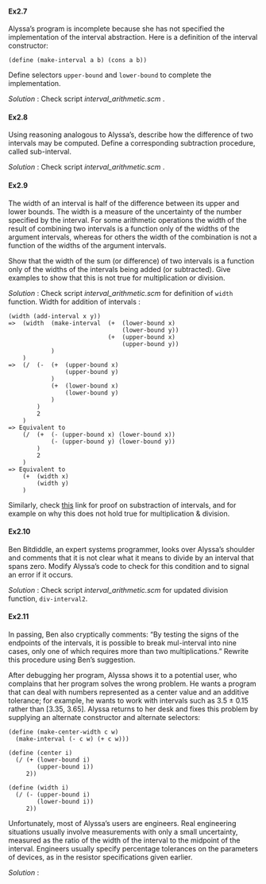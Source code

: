 #### Ex2.7

Alyssa’s program is incomplete because she has not specified the implementation of the interval abstraction. Here is a definition of the interval constructor:
```
(define (make-interval a b) (cons a b))
```
Define selectors `upper-bound` and `lower-bound` to complete the implementation.

_Solution_ : Check script _interval_arithmetic.scm_ .


#### Ex2.8

Using reasoning analogous to Alyssa’s, describe how the difference of two intervals may be computed. Define a corresponding subtraction procedure, called sub-interval.

_Solution_ : Check script _interval_arithmetic.scm_ .


#### Ex2.9

The width of an interval is half of the difference between its upper and lower bounds. The width is a measure of the uncertainty of the number specified by the interval. For some arithmetic operations the width of the result of combining two intervals is a function only of the widths of the argument intervals, whereas for others the width of the combination is not a function of the widths of the argument intervals. 

Show that the width of the sum (or difference) of two intervals is a function only of the widths of the intervals being added (or subtracted). Give examples to show that this is not true for multiplication or division. 

_Solution_ : Check script _interval_arithmetic.scm_ for definition of `width` function.
Width for addition of intervals :
```
(width (add-interval x y))
=>  (width  (make-interval  (+  (lower-bound x) 
                                (lower-bound y))
                            (+  (upper-bound x) 
                                (upper-bound y))
            )
    )
=>  (/  (-  (+  (upper-bound x) 
                (upper-bound y)
            )
            (+  (lower-bound x) 
                (lower-bound y)
            )
        )
        2
    )
=> Equivalent to
    (/  (+  (- (upper-bound x) (lower-bound x))
            (- (upper-bound y) (lower-bound y))
        )
        2
    )
=> Equivalent to 
    (+  (width x)
        (width y)
    )
```

Similarly, check [this](https://codology.net/post/sicp-solution-exercise-2-9/) link for proof on substraction of intervals, and for example on why this does not hold true for multiplication & division.

#### Ex2.10

Ben Bitdiddle, an expert systems programmer, looks over Alyssa’s shoulder and comments that it is not clear what it means to divide by an interval that spans zero. Modify Alyssa’s code to check for this condition and to signal an error if it occurs.

_Solution_ : Check script _interval_arithmetic.scm_ for updated division function, `div-interval2`.


#### Ex2.11

In passing, Ben also cryptically comments: “By testing the signs of the endpoints of the intervals, it is possible to break mul-interval into nine cases, only one of which requires more than two multiplications.” Rewrite this procedure using Ben’s suggestion.

After debugging her program, Alyssa shows it to a potential user, who complains that her program solves the wrong problem. He wants a program that can deal with numbers represented as a center value and an additive tolerance; for example, he wants to work with intervals such as 3.5 ± 0.15 rather than [3.35, 3.65]. Alyssa returns to her desk and fixes this problem by supplying an alternate constructor and alternate selectors:
```
(define (make-center-width c w)
  (make-interval (- c w) (+ c w)))

(define (center i)
  (/ (+ (lower-bound i) 
        (upper-bound i)) 
     2))

(define (width i)
  (/ (- (upper-bound i) 
        (lower-bound i)) 
     2))
```
Unfortunately, most of Alyssa’s users are engineers. Real engineering situations usually involve measurements with only a small uncertainty, measured as the ratio of the width of the interval to the midpoint of the interval. Engineers usually specify percentage tolerances on the parameters of devices, as in the resistor specifications given earlier. 

_Solution_ : 

